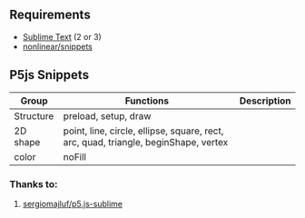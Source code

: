 ## Requirements
- [Sublime Text](http://www.sublimetext.com) (2 or 3)
- [nonlinear/snippets](https://github.com/nonlinear/snippets/#snippets)


## P5js Snippets

|Group|Functions|Description|
|---|---|---|
|Structure|preload, setup, draw||
|2D shape|point, line, circle, ellipse, square, rect, arc, quad, triangle, beginShape, vertex||
|color|noFill||


### Thanks to:

1. [sergiomajluf/p5.js-sublime](https://github.com/sergiomajluf/p5.js-sublime)